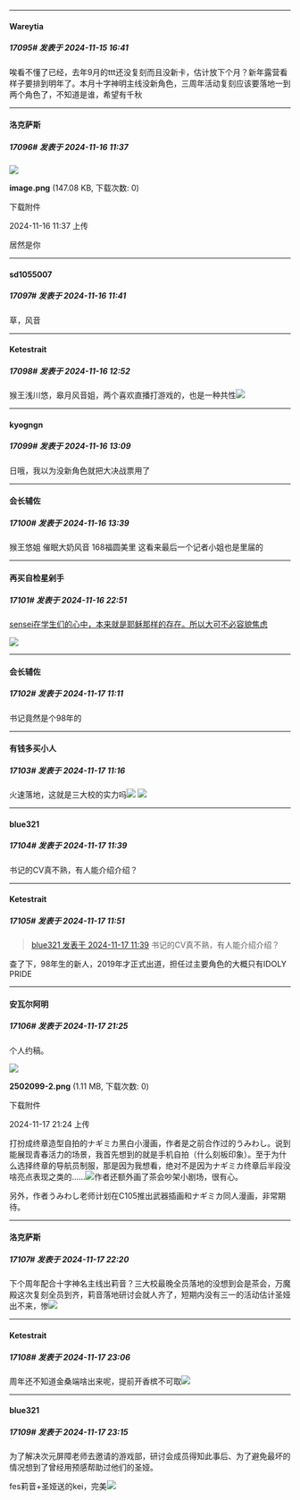 ﻿
*****

####  Wareytia  
##### 17095#       发表于 2024-11-15 16:41

唉看不懂了已经，去年9月的ttt还没复刻而且没新卡，估计放下个月？新年露营看样子要排到明年了。本月十字神明主线没新角色，三周年活动复刻应该要落地一到两个角色了，不知道是谁，希望有千秋


*****

####  洛克萨斯  
##### 17096#       发表于 2024-11-16 11:37

<img src="https://img.saraba1st.com/forum/202411/16/113720cy1yuziqenszylnx.png" referrerpolicy="no-referrer">

<strong>image.png</strong> (147.08 KB, 下载次数: 0)

下载附件

2024-11-16 11:37 上传

居然是你

*****

####  sd1055007  
##### 17097#       发表于 2024-11-16 11:41

草，风音


*****

####  Ketestrait  
##### 17098#       发表于 2024-11-16 12:52

猴王浅川悠，皋月风音姐，两个喜欢直播打游戏的，也是一种共性<img src="https://static.saraba1st.com/image/smiley/face2017/067.png" referrerpolicy="no-referrer">


*****

####  kyogngn  
##### 17099#       发表于 2024-11-16 13:09

日哦，我以为没新角色就把大决战票用了


*****

####  会长辅佐  
##### 17100#       发表于 2024-11-16 13:39

猴王悠姐 催眠大奶风音 168福圆美里 这看来最后一个记者小姐也是里届的


*****

####  再买自检星剁手  
##### 17101#       发表于 2024-11-16 22:51

[sensei在学生们的心中，本来就是耶稣那样的存在。所以大可不必容貌焦虑](https://b23.tv/hPhqM47)

<img src="https://p.sda1.dev/20/675a2c7539ecfbab12e87b60ce0e60c9/image.jpg" referrerpolicy="no-referrer">


*****

####  会长辅佐  
##### 17102#       发表于 2024-11-17 11:11

书记竟然是个98年的


*****

####  有钱多买小人  
##### 17103#       发表于 2024-11-17 11:16

火速落地，这就是三大校的实力吗<img src="https://static.saraba1st.com/image/smiley/face2017/065.png" referrerpolicy="no-referrer">
<img src="https://p.sda1.dev/20/b3d66b6dca42b86902af994eff072cc7/image.jpg" referrerpolicy="no-referrer">


*****

####  blue321  
##### 17104#       发表于 2024-11-17 11:39

书记的CV真不熟，有人能介绍介绍？


*****

####  Ketestrait  
##### 17105#       发表于 2024-11-17 11:51

<blockquote><a href="httphttps://bbs.saraba1st.com/2b/forum.php?mod=redirect&amp;goto=findpost&amp;pid=66713443&amp;ptid=1986197" target="_blank">blue321 发表于 2024-11-17 11:39</a>
书记的CV真不熟，有人能介绍介绍？</blockquote>
查了下，98年生的新人，2019年才正式出道，担任过主要角色的大概只有IDOLY PRIDE


*****

####  安瓦尔阿明  
##### 17106#       发表于 2024-11-17 21:25

个人约稿。

<img src="https://img.saraba1st.com/forum/202411/17/212436go499r48zx4c3988.png" referrerpolicy="no-referrer">

<strong>2502099-2.png</strong> (1.11 MB, 下载次数: 0)

下载附件

2024-11-17 21:24 上传

打扮成终章造型自拍的ナギミカ黑白小漫画，作者是之前合作过的うみわし。说到能展现青春活力的场景，我首先想到的就是手机自拍（什么刻板印象）。至于为什么选择终章的导航员制服，那是因为我想看，绝对不是因为ナギミカ终章后半段没啥亮点表现之类的……<img src="https://static.saraba1st.com/image/smiley/face2017/001.png" referrerpolicy="no-referrer">作者还额外画了茶会吵架小剧场，很有心。

另外，作者うみわし老师计划在C105推出武器插画和ナギミカ同人漫画，非常期待。


*****

####  洛克萨斯  
##### 17107#       发表于 2024-11-17 22:20

下个周年配合十字神名主线出莉音？三大校最晚全员落地的没想到会是茶会，万魔殿这次复刻全员到齐，莉音落地研讨会就人齐了，短期内没有三一的活动估计圣娅出不来，惨<img src="https://static.saraba1st.com/image/smiley/face2017/068.png" referrerpolicy="no-referrer">


*****

####  Ketestrait  
##### 17108#       发表于 2024-11-17 23:06

周年还不知道金桑端啥出来呢，提前开香槟不可取<img src="https://static.saraba1st.com/image/smiley/face2017/053.png" referrerpolicy="no-referrer">


*****

####  blue321  
##### 17109#       发表于 2024-11-17 23:15

为了解决次元屏障老师去邀请的游戏部，研讨会成员得知此事后、为了避免最坏的情况想到了曾经用预感帮助过他们的圣娅。

fes莉音+圣娅送的kei，完美<img src="https://static.saraba1st.com/image/smiley/face2017/065.png" referrerpolicy="no-referrer">


